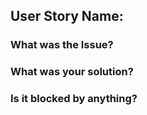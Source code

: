 ## User Story Name:

### What was the Issue?

### What was your solution?

### Is it blocked by anything?
  <!--If NO, say no-->
  <!--If YES:-->
  <!--Uncomment this if it applies to you-->
  <!--
  #### Related Requests:
  [Request 1](insert-url-here)
  -->

